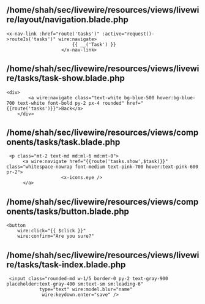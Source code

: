 ## /home/shah/sec/livewire/resources/views/livewire/layout/navigation.blade.php
```
<x-nav-link :href="route('tasks')" :active="request()->routeIs('tasks')" wire:navigate>
                        {{ __('Task') }}
                    </x-nav-link>
```
## /home/shah/sec/livewire/resources/views/livewire/tasks/task-show.blade.php
```
<div>
        <a wire:navigate class="text-white bg-blue-500 hover:bg-blue-700 text-white font-bold py-2 px-4 rounded" href="{{route('tasks')}}">Back</a>
    </div>
```
## /home/shah/sec/livewire/resources/views/components/tasks/task.blade.php
```
 <p class="mt-2 text-md md:ml-6 md:mt-0">
      <a wire:navigate href="{{route('tasks.show',$task)}}" class="whitespace-nowrap font-medium text-pink-700 hover:text-pink-600 pr-2">
                    <x-icons.eye />
      </a>
```
## /home/shah/sec/livewire/resources/views/components/tasks/button.blade.php
```
<button
    wire:click="{{ $click }}"
    wire:confirm="Are you sure?"
```
## /home/shah/sec/livewire/resources/views/livewire/tasks/task-index.blade.php
```
 <input class="rounded-md w-1/5 border-0 py-2 text-gray-900 placeholder:text-gray-400 sm:text-sm sm:leading-6"
            type="text" wire:model.blur="name"
             wire:keydown.enter="save" />
```
